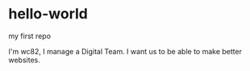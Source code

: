 # hello-world
my first repo

I'm wc82, I manage a Digital Team. I want us to be able to make better websites.

